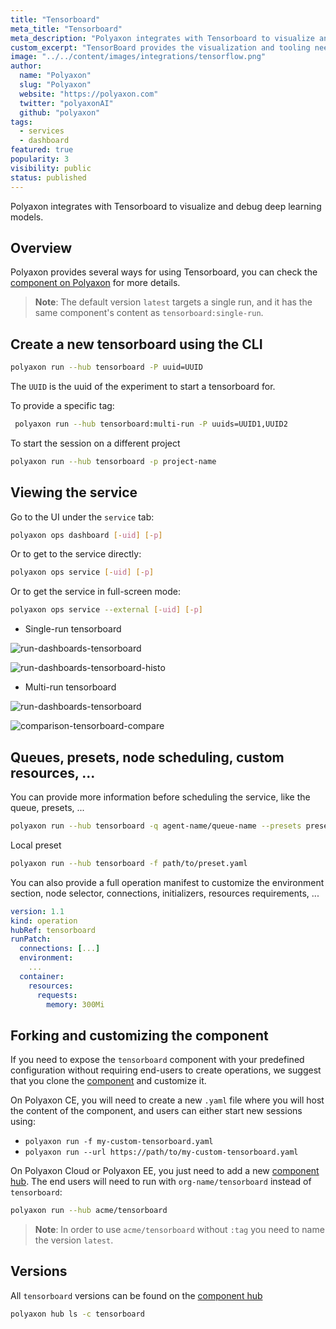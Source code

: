 ```yaml
---
title: "Tensorboard"
meta_title: "Tensorboard"
meta_description: "Polyaxon integrates with Tensorboard to visualize and debug deep learning models. Polyaxon provides several ways for using Tensorboard."
custom_excerpt: "TensorBoard provides the visualization and tooling needed for machine learning experimentation: Tracking and visualizing metrics such as loss and accuracy Visualizing the model graph (ops and layers)."
image: "../../content/images/integrations/tensorflow.png"
author:
  name: "Polyaxon"
  slug: "Polyaxon"
  website: "https://polyaxon.com"
  twitter: "polyaxonAI"
  github: "polyaxon"
tags:
  - services
  - dashboard
featured: true
popularity: 3
visibility: public
status: published
---
```


Polyaxon integrates with Tensorboard to visualize and debug deep learning models.

## Overview

Polyaxon provides several ways for using Tensorboard, you can check the [component on Polyaxon](https://cloud.polyaxon.com/ui/polyaxon/hub/tensorboard/versions) for more details.

> **Note**: The default version `latest` targets a single run, and it has the same component's content as `tensorboard:single-run`. 

## Create a new tensorboard using the CLI

```bash
polyaxon run --hub tensorboard -P uuid=UUID
```

The `UUID` is the uuid of the experiment to start a tensorboard for.

To provide a specific tag:

```bash
 polyaxon run --hub tensorboard:multi-run -P uuids=UUID1,UUID2
```

To start the session on a different project

```bash
polyaxon run --hub tensorboard -p project-name
```


## Viewing the service 

Go to the UI under the `service` tab:

```bash
polyaxon ops dashboard [-uid] [-p]
```

Or to get to the service directly:

```bash
polyaxon ops service [-uid] [-p]
```

Or to get the service in full-screen mode:

```bash
polyaxon ops service --external [-uid] [-p]
```

 * Single-run tensorboard

![run-dashboards-tensorboard](../../content/images/dashboard/runs/dashboards-tensorboard.png)

![run-dashboards-tensorboard-histo](../../content/images/dashboard/runs/dashboards-tensorboard-histo.png)

 * Multi-run tensorboard

![run-dashboards-tensorboard](../../content/images/dashboard/comparison/tensorboard.png)

![comparison-tensorboard-compare](../../content/images/dashboard/comparison/tensorboard-compare.png)


## Queues, presets, node scheduling, custom resources, ... 

You can provide more information before scheduling the service, like the queue, presets, ...

```bash
polyaxon run --hub tensorboard -q agent-name/queue-name --presets preset-name1,preset-name2
```

Local preset

```bash
polyaxon run --hub tensorboard -f path/to/preset.yaml
```

You can also provide a full operation manifest to customize the environment section, node selector, connections, initializers, resources requirements, ...

```yaml
version: 1.1
kind: operation
hubRef: tensorboard
runPatch:
  connections: [...]
  environment:
    ...
  container:
    resources:
      requests:
        memory: 300Mi
``` 

## Forking and customizing the component

If you need to expose the `tensorboard` component with your predefined configuration without requiring end-users to create operations, 
we suggest that you clone the [component](https://cloud.polyaxon.com/ui/polyaxon/hub/tensorboard/versions?version=latest) and customize it.

On Polyaxon CE, you will need to create a new `.yaml` file where you will host the content of the component, and users can either start new sessions using:

 * `polyaxon run -f my-custom-tensorboard.yaml`
 * `polyaxon run --url https://path/to/my-custom-tensorboard.yaml` 

On Polyaxon Cloud or Polyaxon EE, you just need to add a new [component hub](/docs/management/component-hub/).
The end users will need to run with `org-name/tensorboard` instead of `tensorboard`:

```bash
polyaxon run --hub acme/tensorboard
```

> **Note**: In order to use `acme/tensorboard` without `:tag` you need to name the version `latest`.


## Versions

All `tensorboard` versions can be found on the [component hub](https://cloud.polyaxon.com/ui/polyaxon/hub/tensorboard/versions)

```bash
polyaxon hub ls -c tensorboard
```

